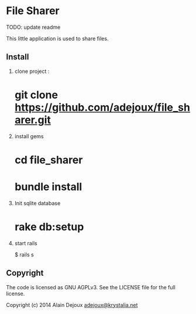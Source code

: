 File Sharer
===========

TODO: update readme

This little application is used to share files.

Install
-------

1) clone project :

    # git clone https://github.com/adejoux/file_sharer.git

2) install gems
    # cd file_sharer
    # bundle install

3) Init sqlite database

    # rake db:setup

4) start rails

    $ rails s



Copyright
---------

The code is licensed as GNU AGPLv3. See the LICENSE file for the full license.

Copyright (c) 2014 Alain Dejoux <adejoux@krystalia.net>
